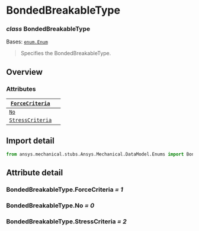<a id="bondedbreakabletype"></a>

# BondedBreakableType

<a id="BondedBreakableType"></a>

### *class* BondedBreakableType

Bases: [`enum.Enum`](https://docs.python.org/3/library/enum.html#enum.Enum)

> Specifies the BondedBreakableType.

> <!-- !! processed by numpydoc !! -->

<a id="overview"></a>

## Overview

### Attributes

| [`ForceCriteria`](#BondedBreakableType.ForceCriteria)   |    |
|---------------------------------------------------------|----|
| [`No`](#BondedBreakableType.No)                         |    |
| [`StressCriteria`](#BondedBreakableType.StressCriteria) |    |

<a id="import-detail"></a>

## Import detail

```python
from ansys.mechanical.stubs.Ansys.Mechanical.DataModel.Enums import BondedBreakableType
```

<a id="attribute-detail"></a>

## Attribute detail

<a id="BondedBreakableType.ForceCriteria"></a>

### BondedBreakableType.ForceCriteria *= 1*

<a id="BondedBreakableType.No"></a>

### BondedBreakableType.No *= 0*

<a id="BondedBreakableType.StressCriteria"></a>

### BondedBreakableType.StressCriteria *= 2*

